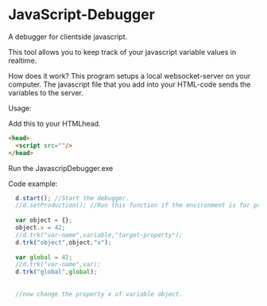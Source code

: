 # JavaScript-Debugger
A debugger for clientside javascript.


This tool allows you to keep track of your javascript variable values in realtime.

How does it work?
This program setups a local websocket-server on your computer. The javascript file that you add into your HTML-code sends the variables to the server.

Usage:

Add this to your HTMLhead.
```HTML
<head>
  <script src=""/>
</head>
```

Run the JavascripDebugger.exe

Code example:

```javascript
  d.start(); //Start the debugger.
  //d.setProduction(); //Run this function if the environment is for production. This allows you to keep your debug code while in production.
  
  var object = {};
  object.x = 42;
  //d.trk("var-name",variable,"target-property");
  d.trk("object",object,"x");
  
  var global = 42;
  //d.trk("var-name",var);
  d.trk("global",global);
  
  
  //now change the property x of variable object.
```
